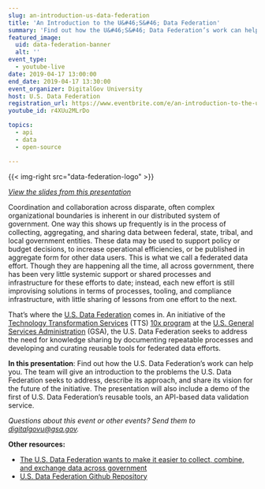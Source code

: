 ```yaml
---
slug: an-introduction-us-data-federation
title: 'An Introduction to the U&#46;S&#46; Data Federation'
summary: 'Find out how the U&#46;S&#46; Data Federation’s work can help you&#46; The team will give an introduction to the problems the U&#46;S&#46; Data Federation seeks to address, describe its approach, and share its vision for the future of the initiative&#46; '
featured_image:
  uid: data-federation-banner
  alt: ''
event_type:
  - youtube-live
date: 2019-04-17 13:00:00
end_date: 2019-04-17 13:30:00
event_organizer: DigitalGov University
host: U.S. Data Federation
registration_url: https://www.eventbrite.com/e/an-introduction-to-the-us-data-federation-registration-58856885529
youtube_id: r4XUu2MLrDo

topics:
  - api
  - data
  - open-source

---
```


{{< img-right src="data-federation-logo" >}}

*[View the slides from this presentation](https://github.com/18F/data-federation-project/blob/master/assets/Digital.gov%20Presentation%20%E2%80%94%20US%20Data%20Federation.pdf)*

Coordination and collaboration across disparate, often complex organizational boundaries is inherent in our distributed system of government. One way this shows up frequently is in the process of collecting, aggregating, and sharing data between federal, state, tribal, and local government entities. These data may be used to support policy or budget decisions, to increase operational efficiencies, or be published in aggregate form for other data users. This is what we call a federated data effort. Though they are happening all the time, all across government, there has been very little systemic support or shared processes and infrastructure for these efforts to date; instead, each new effort is still improvising solutions in terms of processes, tooling, and compliance infrastructure, with little sharing of lessons from one effort to the next.

That’s where the [U.S. Data Federation](https://github.com/18F/data-federation-project) comes in. An initiative of the [Technology Transformation Services](https://www.gsa.gov/tts) (TTS) [10x program](https://10x.gsa.gov/) at the [U.S. General Services Administration](https://www.gsa.gov/) (GSA), the U.S. Data Federation seeks to address the need for knowledge sharing by documenting repeatable processes and developing and curating reusable tools for federated data efforts.

**In this presentation**: Find out how the U.S. Data Federation’s work can help you. The team will give an introduction to the problems the U.S. Data Federation seeks to address, describe its approach, and share its vision for the future of the initiative. The presentation will also include a demo of the first of U.S. Data Federation’s reusable tools, an API-based data validation service.

*Questions about this event or other events? Send them to digitalgovu@gsa.gov.*

**Other resources:**

* [The U.S. Data Federation wants to make it easier to collect, combine, and exchange data across government](https://18f.gsa.gov/2019/03/05/the-us-data-federation/)
* [U.S. Data Federation Github Repository](https://github.com/18F/data-federation-project)
